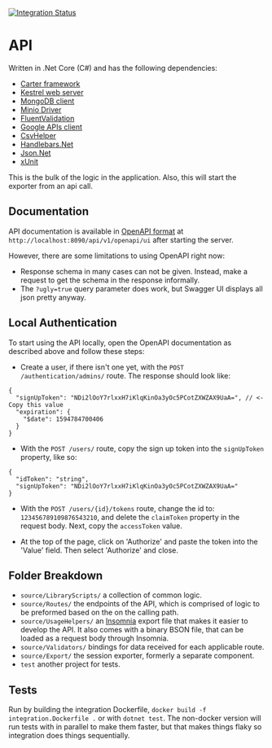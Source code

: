 [![Integration Status](https://github.com/jhburns/ExperienceCapture/workflows/API/badge.svg)](https://github.com/jhburns/ExperienceCapture/actions?query=workflow%3A%22API%22)

# API

Written in .Net Core (C#) and has the following dependencies:

- [Carter framework](https://github.com/CarterCommunity/Carter)
- [Kestrel web server](https://docs.microsoft.com/en-us/aspnet/core/fundamentals/servers/kestrel?view=aspnetcore-3.0)
- [MongoDB client](http://mongodb.github.io/mongo-csharp-driver/)
- [Minio Driver](https://github.com/minio/minio-dotnet)
- [FluentValidation](https://fluentvalidation.net/)
- [Google APIs client](https://developers.google.com/api-client-library/dotnet)
- [CsvHelper](https://joshclose.github.io/CsvHelper/)
- [Handlebars.Net](https://github.com/rexm/Handlebars.Net)
- [Json.Net](https://www.newtonsoft.com/json)
- [xUnit](https://xunit.net/)

This is the bulk of the logic in the application. Also, this will start the exporter from an api call.

## Documentation

API documentation is available in [OpenAPI format](https://swagger.io/docs/specification/about/) at `http://localhost:8090/api/v1/openapi/ui` after starting the server.

However, there are some limitations to using OpenAPI right now:

- Response schema in many cases can not be given. Instead, make a request to get the schema in the response informally.
- The `?ugly=true` query parameter does work, but Swagger UI displays all json pretty anyway.

## Local Authentication

To start using the API locally, open the OpenAPI documentation as described above and follow these steps:

- Create a user, if there isn't one yet, with the `POST /authentication/admins/` route. The response should look like:

```text
{
  "signUpToken": "NDi2lOoY7rlxxH7iKlqKinOa3yOc5PCotZXWZAX9UaA=", // <- Copy this value
  "expiration": {
    "$date": 1594784700406
  }
}
```

- With the `POST /users/` route, copy the sign up token into the `signUpToken` property, like so:

```plain
{
  "idToken": "string",
  "signUpToken": "NDi2lOoY7rlxxH7iKlqKinOa3yOc5PCotZXWZAX9UaA="
}
```

- With the `POST /users/{id}/tokens` route, change the id to: `123456789109876543210`, and delete the `claimToken` property in the request body. Next, copy the `accessToken` value.

- At the top of the page, click on 'Authorize' and paste the token into the 'Value' field. Then select 'Authorize' and close.


## Folder Breakdown

- `source/LibraryScripts/` a collection of common logic.
- `source/Routes/` the endpoints of the API, which is comprised of logic to be preformed based on the on the calling path.
- `source/UsageHelpers/` an [Insomnia](https://insomnia.rest/) export file that makes it easier to develop the API. It also comes with a binary BSON file, that can be loaded as a request body through Insomnia.
- `source/Validators/` bindings for data received for each applicable route.
- `source/Export/` the session exporter, formerly a separate component.
- `test` another project for tests.

## Tests

Run by building the integration Dockerfile, `docker build -f integration.Dockerfile .` or with `dotnet test`. The non-docker version will run tests with in parallel to make them faster, but that makes things flaky so integration does things sequentially.